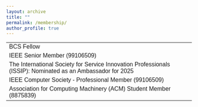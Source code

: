 ```yaml
---
layout: archive
title: ""
permalink: /membership/
author_profile: true
---
```



<head>
<script type="text/javascript">
    (function(c,l,a,r,i,t,y){
        c[a]=c[a]||function(){(c[a].q=c[a].q||[]).push(arguments)};
        t=l.createElement(r);t.async=1;t.src="https://www.clarity.ms/tag/"+i;
        y=l.getElementsByTagName(r)[0];y.parentNode.insertBefore(t,y);
    })(window, document, "clarity", "script", "pybe1qy6ku");
</script>
<style>
table {
  font-family: arial, sans-serif;
  border-collapse: collapse;
  width: 100%;
}

td, th {
  border: 1px solid #dddddd;
  text-align: left;
  padding: 8px;
}

tr:nth-child(even) {
  background-color: #dddddd;
}
</style>
</head>

<body>

<table>
  <tr>
    <td>BCS Fellow</td>
  </tr>
  <tr>
    <td>IEEE Senior Member (99106509)</td>
  </tr>
    <tr>
    <td>The International Society for Service Innovation Professionals (ISSIP): Nominated as an Ambassador for 2025</td>
  </tr>
  <tr>
    <td>IEEE Computer Society - Professional Member (99106509)</td>
  </tr>
  <tr>
    <td>Association for Computing Machinery (ACM) Student Member (8875839)</td>
  </tr>
</table>


</body>